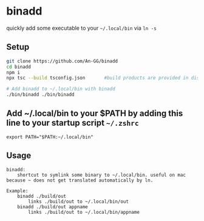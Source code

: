 # binadd
    
quickly add some executable to your `~/.local/bin` via `ln -s`

## Setup

```bash
git clone https://github.com/An-GG/binadd
cd binadd
npm i
npx tsc --build tsconfig.json       #build products are provided in dist/ so this is optional

# Add binadd to ~/.local/bin with binadd
./bin/binadd ./bin/binadd
```

## Add ~/.local/bin to your $PATH by adding this line to your startup script `~/.zshrc`

```
export PATH="$PATH:~/.local/bin"
```

## Usage
```
binadd: 
    shortcut to symlink some binary to ~/.local/bin. useful on mac because ~ does not get translated automatically by ln.

Example:
    binadd ./build/out
        links ./build/out to ~/.local/bin/out
    binadd ./build/out appname
        links ./build/out to ~/.local/bin/appname
```
